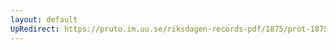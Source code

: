 ```yaml
---
layout: default
UpRedirect: https://pruto.im.uu.se/riksdagen-records-pdf/1875/prot-1875--ak--022/prot-1875--ak--022_004.pdf
---
```


